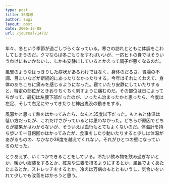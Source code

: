 ```yaml
---
type: post
title: 36度線
author: sugi
layout: post
date: 2006-12-08
url: /journal/1473/
---
```

年々、冬という季節が過ごしづらくなっている。寒さの訪れとともに体調をこわしてしまうのだ。クマならば冬ごもりをすればいいが、一応ヒトの身ではそういうわけにもいかないし、しかも安静にしているとかえって調子が悪くなるのだ。

風邪のようなはっきりした症状があるわけではなく、身体のだるさ、胃腸の不調、目まいなどが断続的にあったりなかったりする。今年はそれにくわえて、身体のあちこちに痛みを感じるようになった。寝ていたり安静にしていたりすると、特定の部位がときおりちくちく刺すように痛むのだ。その部位は日によってちがって、最初は左腰下部だったのが、いったん治まったかと思ったら、今度は左足、そして右足にやってきたりと神出鬼没の動きをする。

風邪かと思って熱をはかってみたら、なんと35度以下だった。もともと体温は低い方だったが、これだけさがっているとは思わなかった。どちらが原因でどちらが結果かはわからないが、そういえば血行もとてもよくないのだ。体温計を持ち歩いて一日何回かはかってみたが、食事をしたり動いたりすると少しは体温があがるものの、なかなか36度を越えてくれない。それがひとつの壁になっているのだった。

とりあえず、いくつかできることをしている。冷たい飲み物を飲み過ぎないとか、暖かい服装をするとか、紅茶や生姜を摂るようにするとか、風呂でよくあたたまるとか、ストレッチをするとか。冷えは万病のもとともいうし、気合いをいれて少しでも改善をはかろうと思う。

